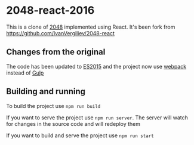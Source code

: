2048-react-2016
===============

This is a clone of [2048](http://gabrielecirulli.github.io/2048/) implemented using React. It's been fork from https://github.com/IvanVergiliev/2048-react

## Changes from the original

The code has been updated to [ES2015](http://www.ecma-international.org/ecma-262/6.0/) and the project now use [webpack](https://webpack.github.io/) instead of [Gulp](http://gulpjs.com/)

## Building and running

To build the project use `npm run build`

If you want to serve the project use `npm run server`. The server will watch for changes in the source code and will redeploy them

If you want to build and serve the project use `npm run start`
